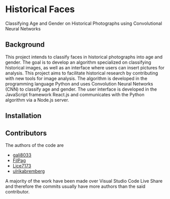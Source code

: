# Historical Faces  
Classifying Age and Gender on Historical Photographs using Convolutional Neural Networks

## Background
This project intends to classify faces in historical photographs into age and gender. The goal is to develop an algorithm specialized on classifying historical images, as well as an interface where users can insert pictures for analysis. This project aims to facilitate historical research by contributing with new tools for image analysis. The algorithm is developed in the programming language Python and uses Convolution Neural Networks (CNN) to classify age and gender. The user interface is developed in the JavaScript framework React.js and communicates
with the Python algorithm via a Node.js server. 

## Installation

## Contributors
The authors of the code are 
- [gali8033](https://github.com/gali8033)
- [FilPag](https://github.com/FilPag)
- [Lice7173](https://github.com/Lice7173)
- [ulrikabremberg](https://github.com/ulrikabremberg)


A majority of the work have been made over Visual Studio Code Live Share and therefore the commits usually have more authors than the said contributor.







